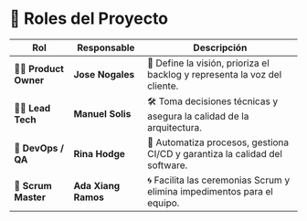 # 👥 Roles del Proyecto

| Rol | Responsable | Descripción |
|-----|-------------|-------------|
| 🧑‍💼 **Product Owner** | **Jose Nogales** | 📌 Define la visión, prioriza el backlog y representa la voz del cliente. |
| 🧑‍💻 **Lead Tech** | **Manuel Solis** | 🛠 Toma decisiones técnicas y asegura la calidad de la arquitectura. |
| 🧪 **DevOps / QA** | **Rina Hodge** | 🔧 Automatiza procesos, gestiona CI/CD y garantiza la calidad del software. |
| 🧭 **Scrum Master** | **Ada Xiang Ramos** | 🌀 Facilita las ceremonias Scrum y elimina impedimentos para el equipo. |

